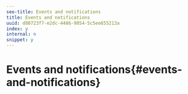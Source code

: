 ```yaml
---
seo-title: Events and notifications
title: Events and notifications
uuid: d80723f7-e2dc-4486-9054-5c5ee655213a
index: y
internal: n
snippet: y
---
```


# Events and notifications{#events-and-notifications}


